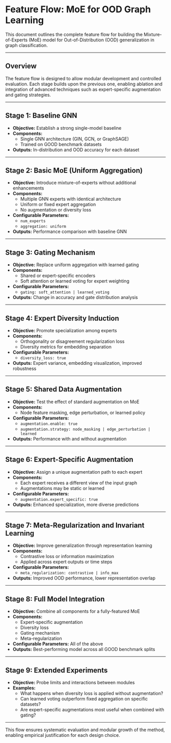 # Feature Flow: MoE for OOD Graph Learning

This document outlines the complete feature flow for building the Mixture-of-Experts (MoE) model for Out-of-Distribution (OOD) generalization in graph classification.

---

## Overview
The feature flow is designed to allow modular development and controlled evaluation. Each stage builds upon the previous one, enabling ablation and integration of advanced techniques such as expert-specific augmentation and gating strategies.

---

## Stage 1: Baseline GNN
- **Objective:** Establish a strong single-model baseline
- **Components:**
  - Single GNN architecture (GIN, GCN, or GraphSAGE)
  - Trained on GOOD benchmark datasets
- **Outputs:** In-distribution and OOD accuracy for each dataset

---

## Stage 2: Basic MoE (Uniform Aggregation)
- **Objective:** Introduce mixture-of-experts without additional enhancements
- **Components:**
  - Multiple GNN experts with identical architecture
  - Uniform or fixed expert aggregation
  - No augmentation or diversity loss
- **Configurable Parameters:**
  - `num_experts`
  - `aggregation: uniform`
- **Outputs:** Performance comparison with baseline GNN

---

## Stage 3: Gating Mechanism
- **Objective:** Replace uniform aggregation with learned gating
- **Components:**
  - Shared or expert-specific encoders
  - Soft attention or learned voting for expert weighting
- **Configurable Parameters:**
  - `gating: soft_attention | learned_voting`
- **Outputs:** Change in accuracy and gate distribution analysis

---

## Stage 4: Expert Diversity Induction
- **Objective:** Promote specialization among experts
- **Components:**
  - Orthogonality or disagreement regularization loss
  - Diversity metrics for embedding separation
- **Configurable Parameters:**
  - `diversity_loss: true`
- **Outputs:** Expert variance, embedding visualization, improved robustness

---

## Stage 5: Shared Data Augmentation
- **Objective:** Test the effect of standard augmentation on MoE
- **Components:**
  - Node feature masking, edge perturbation, or learned policy
- **Configurable Parameters:**
  - `augmentation.enable: true`
  - `augmentation.strategy: node_masking | edge_perturbation | learned`
- **Outputs:** Performance with and without augmentation

---

## Stage 6: Expert-Specific Augmentation
- **Objective:** Assign a unique augmentation path to each expert
- **Components:**
  - Each expert receives a different view of the input graph
  - Augmentations may be static or learned
- **Configurable Parameters:**
  - `augmentation.expert_specific: true`
- **Outputs:** Enhanced specialization, more diverse predictions

---

## Stage 7: Meta-Regularization and Invariant Learning
- **Objective:** Improve generalization through representation learning
- **Components:**
  - Contrastive loss or information maximization
  - Applied across expert outputs or time steps
- **Configurable Parameters:**
  - `meta_regularization: contrastive | info_max`
- **Outputs:** Improved OOD performance, lower representation overlap

---

## Stage 8: Full Model Integration
- **Objective:** Combine all components for a fully-featured MoE
- **Components:**
  - Expert-specific augmentation
  - Diversity loss
  - Gating mechanism
  - Meta-regularization
- **Configurable Parameters:** All of the above
- **Outputs:** Best-performing model across all GOOD benchmark splits

---

## Stage 9: Extended Experiments
- **Objective:** Probe limits and interactions between modules
- **Examples:**
  - What happens when diversity loss is applied without augmentation?
  - Can learned voting outperform fixed aggregation on specific datasets?
  - Are expert-specific augmentations most useful when combined with gating?

---

This flow ensures systematic evaluation and modular growth of the method, enabling empirical justification for each design choice.